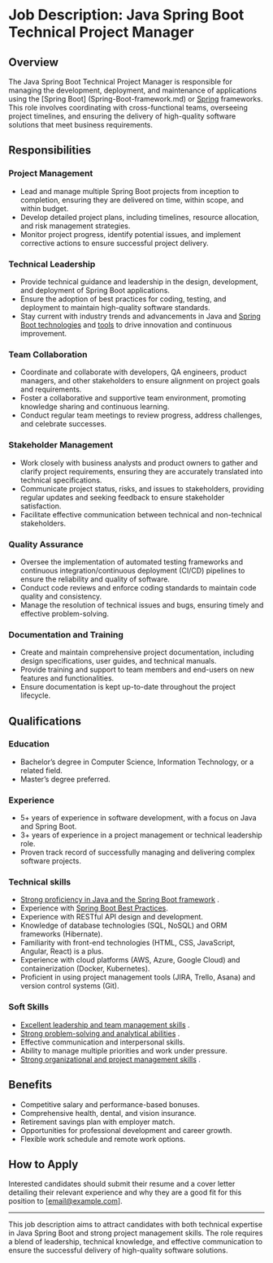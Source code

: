 # Job Description: Java Spring Boot Technical Project Manager

## Overview

The Java Spring Boot Technical Project Manager is responsible for managing the
development, deployment, and maintenance of applications using the [Spring Boot]
(Spring-Boot-framework.md) or [Spring](Spring-framework.md) frameworks.
This role involves coordinating with cross-functional teams, overseeing project timelines,
and ensuring the delivery of high-quality software solutions that meet business
requirements.

## Responsibilities

### Project Management

- Lead and manage multiple Spring Boot projects from inception to completion, ensuring
  they are delivered on time, within scope, and within budget.
- Develop detailed project plans, including timelines, resource allocation, and risk
  management strategies.
- Monitor project progress, identify potential issues, and implement corrective actions to
  ensure successful project delivery.

### Technical Leadership

- Provide technical guidance and leadership in the design, development, and deployment of
  Spring Boot applications.
- Ensure the adoption of best practices for coding, testing, and deployment to maintain
  high-quality software standards.
- Stay current with industry trends and advancements in Java and [Spring Boot 
  technologies](Spring-Boot-technologies.md)
  and [tools](best-Spring-Boot-tools.md) to drive innovation and continuous improvement.

### Team Collaboration

- Coordinate and collaborate with developers, QA engineers, product managers, and other
  stakeholders to ensure alignment on project goals and requirements.
- Foster a collaborative and supportive team environment, promoting knowledge sharing and
  continuous learning.
- Conduct regular team meetings to review progress, address challenges, and celebrate
  successes.

### Stakeholder Management

- Work closely with business analysts and product owners to gather and clarify project
  requirements, ensuring they are accurately translated into technical specifications.
- Communicate project status, risks, and issues to stakeholders, providing regular updates
  and seeking feedback to ensure stakeholder satisfaction.
- Facilitate effective communication between technical and non-technical stakeholders.

### Quality Assurance

- Oversee the implementation of automated testing frameworks and continuous
  integration/continuous deployment (CI/CD) pipelines to ensure the reliability and
  quality of software.
- Conduct code reviews and enforce coding standards to maintain code quality and
  consistency.
- Manage the resolution of technical issues and bugs, ensuring timely and effective
  problem-solving.

### Documentation and Training

- Create and maintain comprehensive project documentation, including design
  specifications, user guides, and technical manuals.
- Provide training and support to team members and end-users on new features and
  functionalities.
- Ensure documentation is kept up-to-date throughout the project lifecycle.

## Qualifications

### Education

- Bachelor’s degree in Computer Science, Information Technology, or a related field.
- Master’s degree preferred.

### Experience

- 5+ years of experience in software development, with a focus on Java and Spring Boot.
- 3+ years of experience in a project management or technical leadership role.
- Proven track record of successfully managing and delivering complex software projects.

### Technical skills

- [Strong proficiency in Java and the Spring Boot framework](Strongly-proficient-in-Java-and-Spring-Boot-framework.md)
  .
- Experience with [Spring Boot Best Practices](Spring-Boot-Best-Practices.md). 
- Experience with RESTful API design and development.
- Knowledge of database technologies (SQL, NoSQL) and ORM frameworks (Hibernate).
- Familiarity with front-end technologies (HTML, CSS, JavaScript, Angular, React) is a
  plus.
- Experience with cloud platforms (AWS, Azure, Google Cloud) and containerization (Docker,
  Kubernetes).
- Proficient in using project management tools (JIRA, Trello, Asana) and version control
  systems (Git).

### Soft Skills

- [Excellent leadership and team management skills](Excellent-leadership-and-team-management-skills.md)
  .
- [Strong problem-solving and analytical abilities](strong-problem-solving-and-analytical-abilities.md)
  .
- Effective communication and interpersonal skills.
- Ability to manage multiple priorities and work under pressure.
- [Strong organizational and project management skills](organizational-and-project-management-skills.md)
  .

## Benefits

- Competitive salary and performance-based bonuses.
- Comprehensive health, dental, and vision insurance.
- Retirement savings plan with employer match.
- Opportunities for professional development and career growth.
- Flexible work schedule and remote work options.

## How to Apply

Interested candidates should submit their resume and a cover letter detailing their
relevant experience and why they are a good fit for this position to [email@example.com].

---

This job description aims to attract candidates with both technical expertise in Java
Spring Boot and strong project management skills. The role requires a blend of leadership,
technical knowledge, and effective communication to ensure the successful delivery of
high-quality software solutions.

